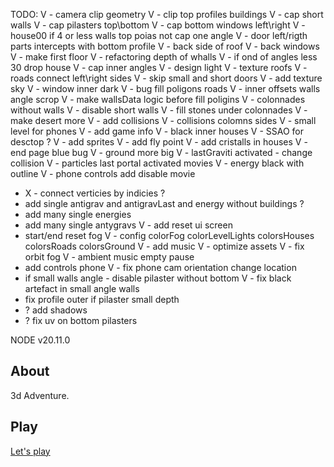
TODO: 
V - camera clip geometry
V - clip top profiles buildings
V - cap short walls
V - cap pilasters top\bottom
V - cap bottom windows left\right 
V - house00 if 4 or less walls top poias not cap one angle
V - door left/rigth parts intercepts with bottom profile
V - back side of roof 
V - back windows
V - make first floor 
V - refactoring depth of whalls
V - if ond of angles less 30 drop house
V - cap inner angles
V - design light
V - texture roofs
V - roads connect left\right sides
V - skip small and short doors
V - add texture sky 
V - window inner dark
V - bug fill poligons roads
V - inner offsets walls angle scrop
V - make wallsData logic before fill poligins 
V - colonnades without walls
V - disable short walls
V - fill stones under colonnades
V - make desert more
V - add collisions
V - collisions colomns sides
V - small level for phones
V - add game info 
V - black inner houses
V - SSAO for desctop ?
V - add sprites
V - add fly point
V - add cristalls in houses
V - end page blue bug
V - ground more big
V - lastGraviti activated - change collision 
V - particles last portal activated movies
V - energy black with outline 
V - phone controls add disable movie
- X - connect verticies by indicies ?
- add single antigrav and antigravLast and energy without buildings ?
- add many single energies
- add many single antygravs
V - add reset ui screen
- start/end reset fog
V - config colorFog colorLevelLights colorsHouses colorsRoads colorsGround
V - add music
V - optimize assets
V - fix orbit fog
V - ambient music empty pause
- add controls phone
V - fix phone cam orientation change location
- if small walls angle - disable pilaster without bottom
V - fix black artefact in small angle walls
- fix profile outer if pilaster small depth
- ? add shadows
- ? fix uv on bottom pilasters

NODE v20.11.0

About
------------   
3d Adventure.  

Play
------------ 
[Let's play](https://otrisovano.ru/adventure/09/)

